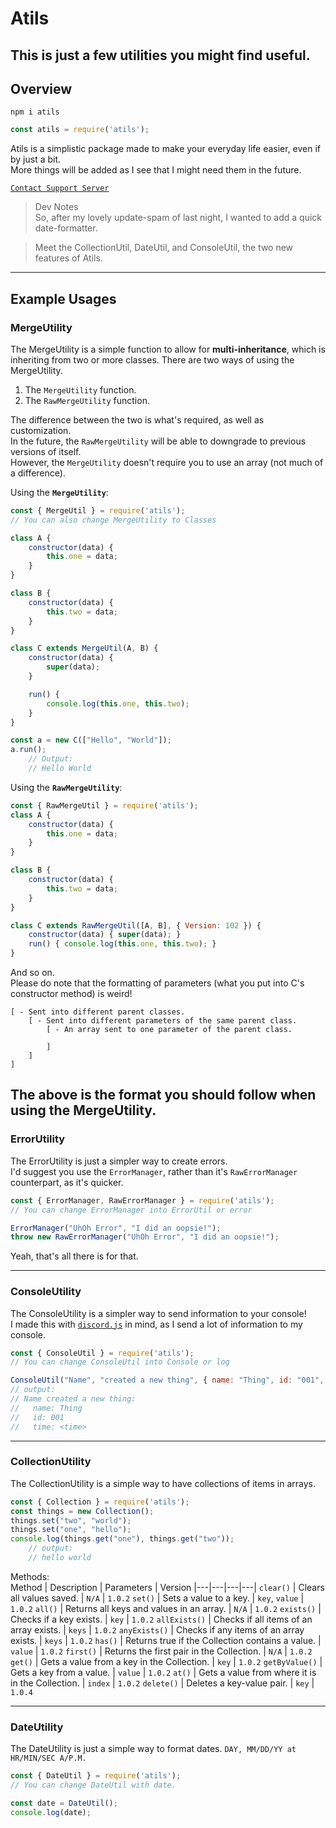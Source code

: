 # Atils
This is just a few utilities you might find useful.
-----
## Overview
`npm i atils`
```js
const atils = require('atils');
```

Atils is a simplistic package made to make your everyday life easier, even if by just a bit.<br>
More things will be added as I see that I might need them in the future.<br>

[`Contact Support Server`](https://discord.gg/jCZRZDjkzf)

> Dev Notes<br>
> So, after my lovely update-spam of last night, I wanted to add a quick date-formatter.<br>

> Meet the CollectionUtil, DateUtil, and ConsoleUtil, the two new features of Atils.

---
## Example Usages
### MergeUtility<br>
The MergeUtility is a simple function to allow for **multi-inheritance**, which is inheriting from two or more classes. There are two ways of using the MergeUtility.<br>
1. The `MergeUtility` function.
2. The `RawMergeUtility` function.

The difference between the two is what's required, as well as customization.<br>
In the future, the `RawMergeUtility` will be able to downgrade to previous versions of itself.<br>
However, the `MergeUtility` doesn't require you to use an array (not much of a difference).

Using the **`MergeUtility`**:
```js
const { MergeUtil } = require('atils');
// You can also change MergeUtility to Classes

class A {
    constructor(data) {
        this.one = data;
    }
}

class B {
    constructor(data) {
        this.two = data;
    }
}

class C extends MergeUtil(A, B) {
    constructor(data) {
        super(data);
    }

    run() {
        console.log(this.one, this.two);
    }
}

const a = new C(["Hello", "World"]);
a.run();
    // Output:
    // Hello World
```

Using the **`RawMergeUtility`**:
```js
const { RawMergeUtil } = require('atils');
class A {
    constructor(data) {
        this.one = data;
    }
}

class B {
    constructor(data) {
        this.two = data;
    }
}

class C extends RawMergeUtil([A, B], { Version: 102 }) {
    constructor(data) { super(data); }
    run() { console.log(this.one, this.two); }
}
```
And so on.<br>
Please do note that the formatting of parameters (what you put into C's constructor method) is weird!
```
[ - Sent into different parent classes.
    [ - Sent into different parameters of the same parent class.
        [ - An array sent to one parameter of the parent class.

        ]
    ]
]
```
The above is the format you should follow when using the MergeUtility.
---
### ErrorUtility<br>
The ErrorUtility is just a simpler way to create errors.<br>
I'd suggest you use the `ErrorManager`, rather than it's `RawErrorManager` counterpart, as it's quicker.
```js
const { ErrorManager, RawErrorManager } = require('atils');
// You can change ErrorManager into ErrorUtil or error

ErrorManager("UhOh Error", "I did an oopsie!");
throw new RawErrorManager("UhOh Error", "I did an oopsie!");
```
Yeah, that's all there is for that.

---
### ConsoleUtility<br>
The ConsoleUtility is a simpler way to send information to your console!<br>
I made this with [`discord.js`](https://npmjs.com/package/discord.js) in mind, as I send a lot of information to my console.

```js
const { ConsoleUtil } = require('atils');
// You can change ConsoleUtil into Console or log

ConsoleUtil("Name", "created a new thing", { name: "Thing", id: "001", time: new Date() });
// output:
// Name created a new thing:
//   name: Thing
//   id: 001
//   time: <time>
```
---
### CollectionUtility<br>
The CollectionUtility is a simple way to have collections of items in arrays.
```js
const { Collection } = require('atils');
const things = new Collection();
things.set("two", "world");
things.set("one", "hello");
console.log(things.get("one"), things.get("two"));
    // output:
    // hello world
```

Methods:<br>
Method | Description | Parameters | Version
|---|---|---|---|
`clear()` | Clears all values saved. | `N/A` | `1.0.2`
`set()` | Sets a value to a key. | `key`, `value` | `1.0.2`
`all()` | Returns all keys and values in an array. | `N/A` | `1.0.2`
`exists()` | Checks if a key exists. | `key` | `1.0.2`
`allExists()` | Checks if all items of an array exists. | `keys` | `1.0.2`
`anyExists()` | Checks if any items of an array exists. | `keys` | `1.0.2`
`has()` | Returns true if the Collection contains a value. | `value` | `1.0.2`
`first()` | Returns the first pair in the Collection. | `N/A` | `1.0.2`
`get()` | Gets a value from a key in the Collection. | `key` | `1.0.2`
`getByValue()` | Gets a key from a value. | `value` | `1.0.2`
`at()` | Gets a value from where it is in the Collection. | `index` | `1.0.2`
`delete()` | Deletes a key-value pair. | `key` | `1.0.4`

---
### DateUtility<br>
The DateUtility is just a simple way to format dates.
`DAY, MM/DD/YY at HR/MIN/SEC A/P.M.`
```js
const { DateUtil } = require('atils');
// You can change DateUtil with date.

const date = DateUtil();
console.log(date);
```
